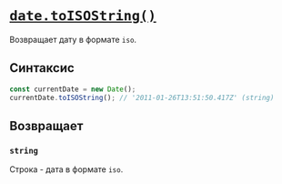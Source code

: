 # [`date.toISOString()`](../index.md)

Возвращает дату в формате `iso`.

## Синтаксис

```js
const currentDate = new Date();
currentDate.toISOString(); // '2011-01-26T13:51:50.417Z' (string)
```

## Возвращает

### `string`

Строка - дата в формате `iso`.
